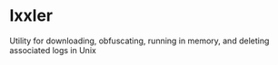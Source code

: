 # Ixxler
Utility for downloading, obfuscating, running in memory, and deleting associated logs in Unix
